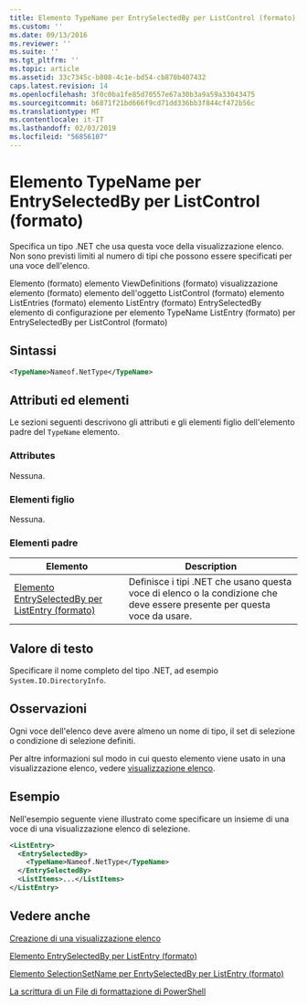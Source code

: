 ```yaml
---
title: Elemento TypeName per EntrySelectedBy per ListControl (formato) | Microsoft Docs
ms.custom: ''
ms.date: 09/13/2016
ms.reviewer: ''
ms.suite: ''
ms.tgt_pltfrm: ''
ms.topic: article
ms.assetid: 33c7345c-b808-4c1e-bd54-cb870b407432
caps.latest.revision: 14
ms.openlocfilehash: 3f0c0ba1fe85d70557e67a30b3a9a59a33043475
ms.sourcegitcommit: b6871f21bd666f9cd71dd336bb3f844cf472b56c
ms.translationtype: MT
ms.contentlocale: it-IT
ms.lasthandoff: 02/03/2019
ms.locfileid: "56856107"
---
```

# <a name="typename-element-for-entryselectedby-for-listcontrol-format"></a>Elemento TypeName per EntrySelectedBy per ListControl (formato)

Specifica un tipo .NET che usa questa voce della visualizzazione elenco. Non sono previsti limiti al numero di tipi che possono essere specificati per una voce dell'elenco.

Elemento (formato) elemento ViewDefinitions (formato) visualizzazione elemento (formato) elemento dell'oggetto ListControl (formato) elemento ListEntries (formato) elemento ListEntry (formato) EntrySelectedBy elemento di configurazione per elemento TypeName ListEntry (formato) per EntrySelectedBy per ListControl (formato)

## <a name="syntax"></a>Sintassi

```xml
<TypeName>Nameof.NetType</TypeName>
```

## <a name="attributes-and-elements"></a>Attributi ed elementi

Le sezioni seguenti descrivono gli attributi e gli elementi figlio dell'elemento padre del `TypeName` elemento.

### <a name="attributes"></a>Attributes

Nessuna.

### <a name="child-elements"></a>Elementi figlio

Nessuna.

### <a name="parent-elements"></a>Elementi padre

|Elemento|Description|
|-------------|-----------------|
|[Elemento EntrySelectedBy per ListEntry (formato)](./entryselectedby-element-for-listentry-for-listcontrol-format.md)|Definisce i tipi .NET che usano questa voce di elenco o la condizione che deve essere presente per questa voce da usare.|

## <a name="text-value"></a>Valore di testo

Specificare il nome completo del tipo .NET, ad esempio `System.IO.DirectoryInfo`.

## <a name="remarks"></a>Osservazioni

Ogni voce dell'elenco deve avere almeno un nome di tipo, il set di selezione o condizione di selezione definiti.

Per altre informazioni sul modo in cui questo elemento viene usato in una visualizzazione elenco, vedere [visualizzazione elenco](./creating-a-list-view.md).

## <a name="example"></a>Esempio

Nell'esempio seguente viene illustrato come specificare un insieme di una voce di una visualizzazione elenco di selezione.

```xml
<ListEntry>
  <EntrySelectedBy>
    <TypeName>Nameof.NetType</TypeName>
  </EntrySelectedBy>
  <ListItems>...</ListItems>
</ListEntry>
```

## <a name="see-also"></a>Vedere anche

[Creazione di una visualizzazione elenco](./creating-a-list-view.md)

[Elemento EntrySelectedBy per ListEntry (formato)](./entryselectedby-element-for-listentry-for-listcontrol-format.md)

[Elemento SelectionSetName per EnrtySelectedBy per ListEntry (formato)](./selectionsetname-element-for-entryselectedby-for-listcontrol-format.md)

[La scrittura di un File di formattazione di PowerShell](./writing-a-powershell-formatting-file.md)

